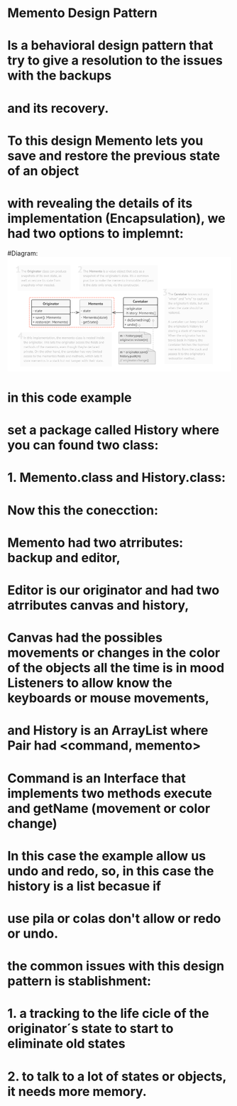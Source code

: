 # Memento Design Pattern

# Is a behavioral design pattern that try to give a resolution to the issues with the backups
# and its recovery.
# To this design Memento lets you save and restore the previous state of an object
# with revealing the details of its implementation (Encapsulation), we had two options to implemnt:

#Diagram:
![alt text](https://github.com/samsaavel/MementoDesignPattern_Example/blob/master/images/Capture.PNG)
# in this code example
# set a package called History where you can found two class:
# 1. Memento.class and History.class:
# Now this the conecction:
# Memento had two atrributes: backup and editor,
# Editor is our originator and had two atrributes canvas and history,
# Canvas had the possibles movements or changes in the color of the objects all the time is in mood Listeners to allow know the keyboards or mouse movements, 
# and History is an ArrayList<Pair> where Pair had <command, memento>
# Command is an Interface that implements two methods execute and getName (movement or color change)

# In this case the example allow us undo and redo, so, in this case the history is a list becasue if
# use pila or colas don't allow or redo or undo.

# the common issues with this design pattern is stablishment:
# 1. a tracking to the life cicle of the originator´s state to start to eliminate old states
# 2. to talk to a lot of states or objects, it needs more memory.